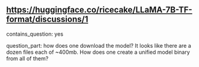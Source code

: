 ## https://huggingface.co/ricecake/LLaMA-7B-TF-format/discussions/1

contains_question: yes

question_part: 
how does one download the model?
It looks like there are a dozen files each of ~400mb.  How does one create a unified model binary from all of them?